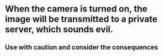 # When the camera is turned on, the image will be transmitted to a private server, which sounds evil.
## Use with caution and consider the consequences
